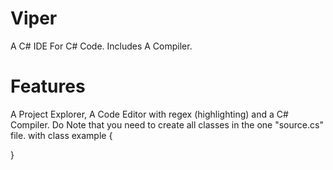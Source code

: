 # Viper
A C# IDE For C# Code. Includes A Compiler.

# Features
A Project Explorer, A Code Editor with regex (highlighting) and a C# Compiler.
Do Note that you need to create all classes in the one "source.cs" file. with class example {

}
